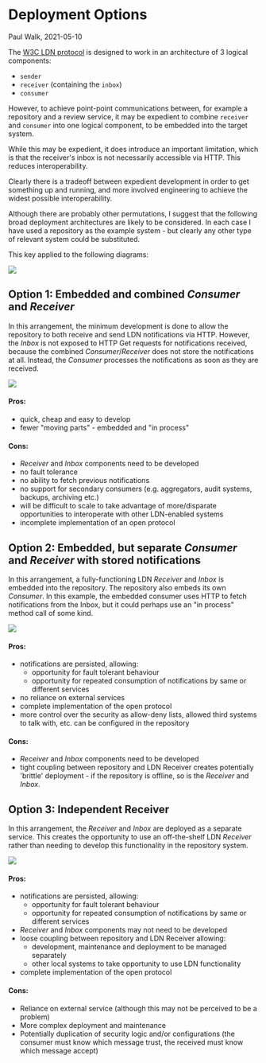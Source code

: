 # Deployment Options

Paul Walk, 2021-05-10

The [W3C LDN protocol](https://www.w3.org/TR/2017/REC-ldn-20170502/) is designed to work in an architecture of 3 logical components:

* `sender`
* `receiver` (containing the `inbox`)
* `consumer`

However, to achieve point-point communications between, for example a repository and a review service, it may be expedient to combine `receiver` and `consumer` into  one logical component, to be embedded into the target system.

While this may be expedient, it does introduce an important limitation, which  is that the receiver's inbox is not necessarily accessible via HTTP. This reduces interoperability.

Clearly there is a tradeoff between expedient development in order to get something up and running, and more involved engineering to achieve the widest possible interoperability.

Although there are probably other permutations, I suggest that the following broad deployment architectures are likely to be considered. In each case I have used a repository as the example system - but clearly any other type of relevant system could be substituted.

This key applied to the following diagrams:

![](./key.png)

## Option 1: Embedded and combined *Consumer* and *Receiver*

In this arrangement, the minimum development is done to allow the repository to both receive and send LDN notifications via HTTP. However, the *Inbox* is not exposed to HTTP Get requests for notifications received, because the combined *Consumer*/*Receiver* does not store the notifications at all. Instead, the *Consumer* processes the notifications as soon as they are received.

![](./figure_1.png)

#### Pros:

* quick, cheap and easy to develop
* fewer "moving parts" - embedded and "in process"

#### Cons:

* *Receiver* and *Inbox* components need to be developed
* no fault tolerance
* no ability to fetch previous notifications
* no support for secondary consumers (e.g. aggregators, audit systems, backups, archiving etc.)
* will be difficult to scale to take advantage of more/disparate opportunities to interoperate with other LDN-enabled systems
* incomplete implementation of an open protocol



## Option 2: Embedded, but separate *Consumer* and *Receiver* with stored notifications

In this arrangement, a fully-functioning LDN *Receiver* and *Inbox* is embedded into the repository. The repository also embeds its own *Consumer*. In this example, the embedded consumer uses HTTP to fetch notifications from the Inbox, but it could perhaps use an "in process" method call of some kind.

![](./figure_2.png)

#### Pros:

* notifications are persisted, allowing:
  * opportunity for fault tolerant behaviour
  * opportunity for repeated consumption of notifications by same or different services
* no reliance on external services
* complete implementation of the open protocol
* more control over the security as allow-deny lists, allowed third systems to talk with, etc. can be configured in the repository

#### Cons:

* *Receiver* and *Inbox* components need to be developed
* tight coupling between repository and LDN Receiver creates potentially 'brittle' deployment - if the repository is offline, so is the *Receiver* and *Inbox*.



## Option 3: Independent Receiver

In this arrangement, the *Receiver* and *Inbox* are deployed as a separate service. This creates the opportunity to use an off-the-shelf LDN *Receiver* rather than needing to develop this functionality in the repository system.

![](./figure_3.png)

#### Pros:

* notifications are persisted, allowing:
  * opportunity for fault tolerant behaviour
  * opportunity for repeated consumption of notifications by same or different services
* *Receiver* and *Inbox* components may not need to be developed
* loose coupling between repository and LDN Receiver allowing:
  * development, maintenance and deployment to be managed separately
  * other local systems to take opportunity to use LDN functionality
* complete implementation of the open protocol

#### Cons:

* Reliance on external service (although this may not be perceived to be a problem)
* More complex deployment and maintenance
* Potentially duplication of security logic and/or configurations (the consumer must know which message trust, the received must know which message accept)
